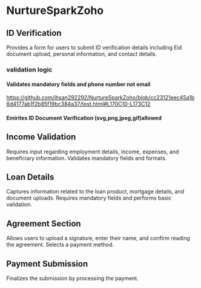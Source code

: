 # NurtureSparkZoho

## ID Verification
Provides a form for users to submit ID verification details including Eid document upload, personal information, and contact details.
### validation logic
#### Validates mandatory fields and phone number not email

https://github.com/ihsan292292/NurtureSparkZoho/blob/cc23121eec45a1b6d4177ab1f2b85f19bc384a37/test.html#L170C10-L173C12

#### Emirites ID Document Varification (svg,png,jpeg,gif)allowed

## Income Validation
Requires input regarding employment details, income, expenses, and beneficiary information.
Validates mandatory fields and formats.

## Loan Details
Captures information related to the loan product, mortgage details, and document uploads.
Requires mandatory fields and performs basic validation.

## Agreement Section
Allows users to upload a signature, enter their name, and confirm reading the agreement.
Selects a payment method.

## Payment Submission
Finalizes the submission by processing the payment.
